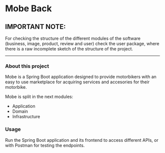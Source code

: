 # Mobe Back


## IMPORTANT NOTE:
For checking the structure of the different modules of the software (business, image,
product, review and user) check the user package, where there is a raw incomplete
sketch of the structure of the project.

-----------------

### About this project

Mobe is a Spring Boot application designed to provide motorbikers with an easy to use
marketplace for acquiring services and accesories for their motorbike.

Mobe is split in the next modules:

* Application
* Domain
* Infrastructure

### Usage

Run the Spring Boot application and its frontend to access different APIs, or with
Postman for testing the endpoints.
